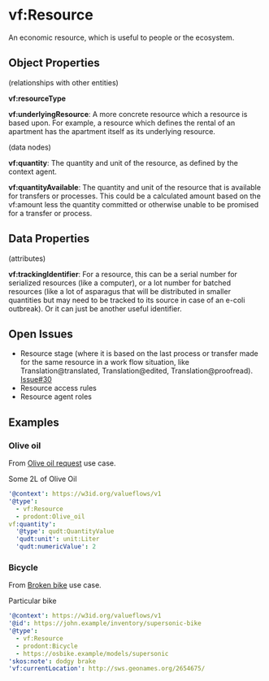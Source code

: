 # vf:Resource

An economic resource, which is useful to people or the ecosystem.

## Object Properties
(relationships with other entities)

**vf:resourceType**

**vf:underlyingResource**: A more concrete resource which a resource is based upon.  For example, a resource which defines the rental of an apartment has the apartment itself as its underlying resource.

(data nodes)

**vf:quantity**: The quantity and unit of the resource, as defined by the context agent.

**vf:quantityAvailable**:  The quantity and unit of the resource that is available for transfers or processes.  This could be a calculated amount based on the vf:amount less the quantity committed or otherwise unable to be promised for a transfer or process.


## Data Properties
(attributes)

**vf:trackingIdentifier**: For a resource, this can be a serial number for serialized resources (like a computer), or a lot number for batched resources (like a lot of asparagus that will be distributed in smaller quantities but may need to be tracked to its source in case of an e-coli outbreak).  Or it can just be another useful identifier.

## Open Issues
* Resource stage (where it is based on the last process or transfer made for the same resource in a work flow situation, like Translation@translated, Translation@edited, Translation@proofread). [Issue#30](https://github.com/valueflows/resource/issues/30)
* Resource access rules
* Resource agent roles

## Examples

### Olive oil
From [Olive oil request](https://github.com/valueflows/valueflows/blob/master/use-cases/olive-oil-request.md) use case.

Some 2L of Olive Oil

```yaml
'@context': https://w3id.org/valueflows/v1
'@type':
  - vf:Resource
  - prodont:Olive_oil
vf:quantity':
  '@type': qudt:QuantityValue
  'qudt:unit': unit:Liter
  'qudt:numericValue': 2
```

### Bicycle
From [Broken bike](https://github.com/valueflows/valueflows/blob/master/use-cases/broken-bike.md) use case.

Particular bike
```yaml
'@context': https://w3id.org/valueflows/v1
'@id': https://john.example/inventory/supersonic-bike
'@type':
  - vf:Resource
  - prodont:Bicycle
  - https://osbike.example/models/supersonic
'skos:note': dodgy brake
'vf:currentLocation': http://sws.geonames.org/2654675/
```
